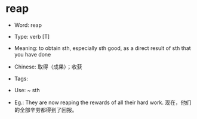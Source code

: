 # reap

- Word: reap

- Type: verb [T]
- Meaning: to obtain sth, especially sth good, as a direct result of sth that you have done
- Chinese: 取得（成果）；收获
- Tags: 
- Use: ~ sth
- Eg.: They are now reaping the rewards of all their hard work. 现在，他们的全部辛劳都得到了回报。

